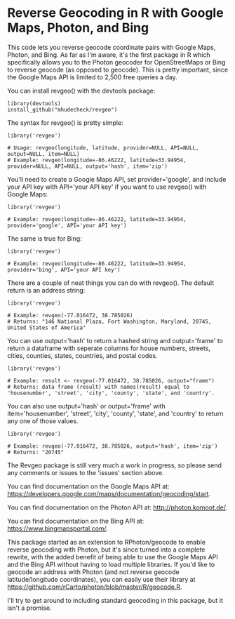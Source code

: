 # Reverse Geocoding in R with Google Maps, Photon, and Bing

This code lets you reverse geocode coordinate pairs with Google Maps, Photon, and Bing.  As far as I'm aware, it's the first package in R which specifically allows you to the Photon geocoder for OpenStreetMaps or Bing to reverse geocode (as opposed to geocode).  This is pretty important, since the Google Maps API is limited to 2,500 free queries a day.

You can install revgeo() with the devtools package:
```
library(devtools)
install_github("mhudecheck/revgeo")
```
The syntax for revgeo() is pretty simple:
```
library('revgeo')

# Usage: revgeo(longitude, latitude, provider=NULL, API=NULL, output=NULL, item=NULL)
# Example: revgeo(longitude=-86.46222, latitude=33.94954, provider=NULL, API=NULL, output='hash', item='zip')
```
You'll need to create a Google Maps API, set provider='google', and include your API key with API='your API key' if you want to use revgeo() with Google Maps:
```
library('revgeo')

# Example: revgeo(longitude=-86.46222, latitude=33.94954, provider='google', API='your API key')
```
The same is true for Bing:
```
library('revgeo')

# Example: revgeo(longitude=-86.46222, latitude=33.94954, provider='bing', API='your API key')
```
There are a couple of neat things you can do with revgeo().  The default return is an address string:
```
library('revgeo')

# Example: revgeo(-77.016472, 38.785026)
# Returns: "146 National Plaza, Fort Washington, Maryland, 20745, United States of America"
```
You can use output='hash' to return a hashed string and output='frame' to return a dataframe with seperate columns for house numbers, streets, cities, counties, states, countries, and postal codes. 
```
library('revgeo')

# Example: result <- revgeo(-77.016472, 38.785026, output="frame")
# Returns: data frame (result) with names(result) equal to 'housenumber', 'street', 'city', 'county', 'state', and 'country'.
```
You can also use output='hash' or output='frame' with item='housenumber', 'street', 'city', 'county', 'state', and 'country' to return any one of those values. 
```
library('revgeo')

# Example: revgeo(-77.016472, 38.785026, output='hash', item='zip')
# Returns: "20745"
```
The Revgeo package is still very much a work in progress, so please send any comments or issues to the 'issues' section above. 

You can find documentation on the Google Maps API at: https://developers.google.com/maps/documentation/geocoding/start.

You can find documentation on the Photon API at: http://photon.komoot.de/.

You can find documentation on the Bing API at: https://www.bingmapsportal.com/.

This package started as an extension to RPhoton/geocode to enable reverse geocoding with Photon, but it's since turned into a complete rewrite, with the added benefit of being able to use the Google Maps API and the Bing API without having to load multiple libraries.  If you'd like to geocode an address with Photon (and not reverse geocode latitude/longitude coordinates), you can easily use their library at https://github.com/rCarto/photon/blob/master/R/geocode.R. 

I'll try to get around to including standard geocoding in this package, but it isn't a promise.

